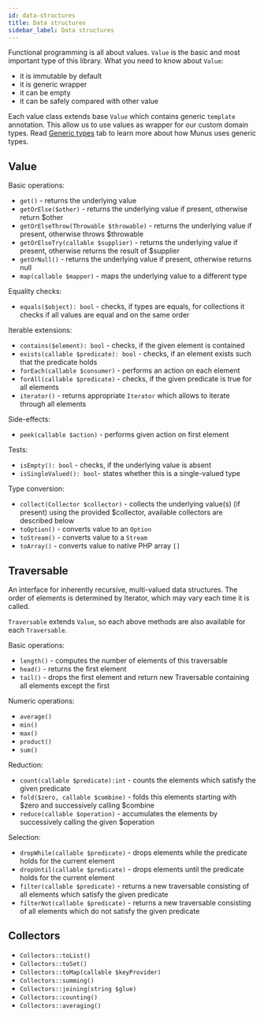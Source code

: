 ```yaml
---
id: data-structures
title: Data structures
sidebar_label: Data structures
---
```


Functional programming is all about values. `Value` is the basic and most important type of this library. 
What you need to know about `Value`:

- it is immutable by default
- it is generic wrapper
- it can be empty
- it can be safely compared with other value

Each value class extends base `Value` which contains generic `template` annotation.
This allow us to use values as wrapper for our custom domain types.
Read [Generic types](generic-types.md) tab to learn more about how Munus uses generic types.

## Value

Basic operations:

- `get()` - returns the underlying value
- `getOrElse($other)` - returns the underlying value if present, otherwise return $other
- `getOrElseThrow(Throwable $throwable)` -  returns the underlying value if present, otherwise throws $throwable
- `getOrElseTry(callable $supplier)` - returns the underlying value if present, otherwise returns the result of $supplier
- `getOrNull()` - returns the underlying value if present, otherwise returns null
- `map(callable $mapper)` - maps the underlying value to a different type

Equality checks:

- `equals($object): bool` - checks, if types are equals, for collections it checks if all values are equal and on the same order 

Iterable extensions:

- `contains($element): bool` - checks, if the given element is contained
- `exists(callable $predicate): bool` - checks, if an element exists such that the predicate holds 
- `forEach(callable $consumer)` - performs an action on each element
- `forAll(callable $predicate)` - checks, if the given predicate is true for all elements
- `iterator()` - returns appropriate `Iterator` which allows to iterate through all elements 

Side-effects:

- `peek(callable $action)` - performs given action on first element

Tests:

- `isEmpty(): bool` - checks, if the underlying value is absent
- `isSingleValued(): bool`- states whether this is a single-valued type

Type conversion:

- `collect(Collector $collector)` - collects the underlying value(s) (if present) using the provided $collector, available collectors are described below
- `toOption()` - converts value to an `Option`
- `toStream()` - converts value to a `Stream`
- `toArray()` - converts value to native PHP array `[]`

## Traversable

An interface for inherently recursive, multi-valued data structures. The order of elements is determined by
Iterator, which may vary each time it is called.

`Traversable` extends `Value`, so each above methods are also available for each `Traversable`.  

Basic operations:

- `length()` - computes the number of elements of this traversable
- `head()` - returns the first element
- `tail()` - drops the first element and return new Traversable containing all elements except the first

Numeric operations:

- `average()`
- `min()`
- `max()`
- `product()`
- `sum()`

Reduction:

- `count(callable $predicate):int` - counts the elements which satisfy the given predicate
- `fold($zero, callable $combine)` - folds this elements starting with $zero and successively calling $combine
- `reduce(callable $operation)` - accumulates the elements by successively calling the given $operation

Selection:

- `dropWhile(callable $predicate)` - drops elements while the predicate holds for the current element
- `dropUntil(callable $predicate)` - drops elements until the predicate holds for the current element
- `filter(callable $predicate)` - returns a new traversable consisting of all elements which satisfy the given predicate
- `filterNot(callable $predicate)` - returns a new traversable consisting of all elements which do not satisfy the given predicate

## Collectors

- `Collectors::toList()`
- `Collectors::toSet()`
- `Collectors::toMap(callable $keyProvider)`
- `Collectors::summing()`
- `Collectors::joining(string $glue)`
- `Collectors::counting()`
- `Collectors::averaging()`
